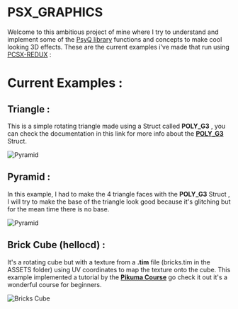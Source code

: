# PSX_GRAPHICS
Welcome to this ambitious project of mine where I try to understand and implement some of the [PsyQ library](https://psx.arthus.net/sdk/Psy-Q/) functions and concepts to make cool looking 3D effects. These are the current examples i've made that run using [PCSX-REDUX](https://github.com/grumpycoders/pcsx-redux) :
# Current Examples :
## Triangle :
This is a simple rotating triangle made using a Struct called **POLY_G3** , you can check the documentation in this link for more info about the [**POLY_G3**](https://psx.arthus.net/sdk/Psy-Q/DOCS/LibRef47.pdf) Struct.

<img src="https://github.com/user-attachments/assets/5e232bae-8f9b-477f-a271-185f2008df7f" alt="Pyramid" style="display: block; margin: auto;">

## Pyramid : 
In this example, I had to make the 4 triangle faces with the **POLY_G3** Struct , I will try to make the base of the triangle look good because it's glitching but for the mean time there is no base.

<img src="https://github.com/user-attachments/assets/f10d896f-996a-4501-83c2-7b579b6a2735" alt="Pyramid" style="display: block; margin: auto;">

## Brick Cube (hellocd) :
It's a rotating cube but with a texture from a **.tim** file (bricks.tim in the ASSETS folder) using UV coordinates to map the texture onto the cube. This example implemented a tutorial by the [**Pikuma Course**](https://pikuma.com/courses/ps1-programming-mips-assembly-language) go check it out it's a wonderful course for beginners.

<img src="https://github.com/user-attachments/assets/f65f2b7a-1f29-4aa8-a49e-4d3dd7945f1c" alt="Bricks Cube" style="display: block; margin: auto;">



